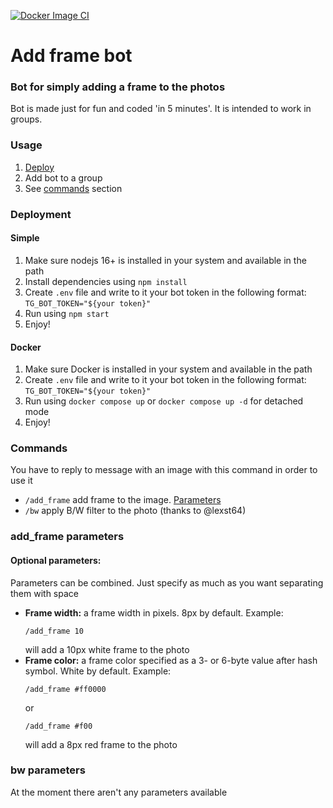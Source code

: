 [![Docker Image CI](https://github.com/Di-Strix/add-frame-bot/actions/workflows/docker-image-ci.yml/badge.svg)](https://github.com/Di-Strix/add-frame-bot/actions/workflows/docker-image-ci.yml)

# Add frame bot

### Bot for simply adding a frame to the photos

Bot is made just for fun and coded 'in 5 minutes'. It is intended to work in groups.

### Usage

1. [Deploy](#deployment)
2. Add bot to a group
3. See [commands](#commands) section

### Deployment

#### Simple

1. Make sure nodejs 16+ is installed in your system and available in the path
2. Install dependencies using `npm install`
3. Create `.env` file and write to it your bot token in the following format: `TG_BOT_TOKEN="${your token}"`
4. Run using `npm start`
5. Enjoy!

#### Docker

1. Make sure Docker is installed in your system and available in the path
2. Create `.env` file and write to it your bot token in the following format: `TG_BOT_TOKEN="${your token}"`
3. Run using `docker compose up` or `docker compose up -d` for detached mode
4. Enjoy!

### Commands

You have to reply to message with an image with this command in order to use it

- `/add_frame` add frame to the image. [Parameters](#addframe-parameters)
- `/bw` apply B/W filter to the photo (thanks to @lexst64)

### add_frame parameters

#### Optional parameters:

Parameters can be combined. Just specify as much as you want separating them with space

- **Frame width:** a frame width in pixels. 8px by default. Example:
  ```
  /add_frame 10
  ```
  will add a 10px white frame to the photo
- **Frame color:** a frame color specified as a 3- or 6-byte value after hash symbol. White by default. Example:
  ```
  /add_frame #ff0000
  ```
  or
  ```
  /add_frame #f00
  ```
  will add a 8px red frame to the photo

### bw parameters

At the moment there aren't any parameters available
